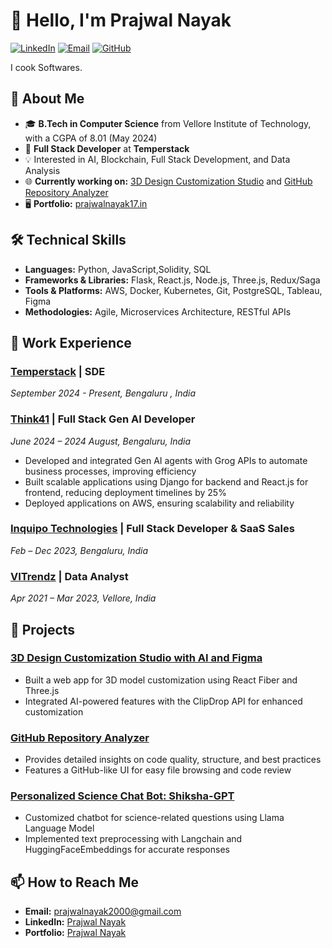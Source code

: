 # 👋 Hello, I'm Prajwal Nayak

[![LinkedIn](https://img.shields.io/badge/-PrajwalNayak-blue?style=flat-square&logo=Linkedin&logoColor=white&link=https://www.linkedin.com/in/prajwalnayak/)](https://www.linkedin.com/in/prajwalnayak/)
[![Email](https://img.shields.io/badge/-prajwalnayak2000@gmail.com-c14438?style=flat-square&logo=Gmail&logoColor=white&link=mailto:prajwalnayak2000@gmail.com)](mailto:prajwalnayak2000@gmail.com)
[![GitHub](https://img.shields.io/github/followers/PrajwalNayak?label=follow&style=social)](https://github.com/PrajwalNayak)


I cook Softwares.

## 🚀 About Me

- 🎓 **B.Tech in Computer Science** from Vellore Institute of Technology, with a CGPA of 8.01 (May 2024)
- 💼 **Full Stack Developer** at **Temperstack**
- 💡 Interested in AI, Blockchain, Full Stack Development, and Data Analysis
- 🌐 **Currently working on:** [3D Design Customization Studio](https://github.com/PrajwalNayak/3d-design-customization) and [GitHub Repository Analyzer](https://github.com/PrajwalNayak/github-repository-analyzer)
-  🖥️ **Portfolio:** [prajwalnayak17.in](https://prajwalnayak17.in/)

## 🛠️ Technical Skills

- **Languages:** Python, JavaScript,Solidity, SQL
- **Frameworks & Libraries:** Flask, React.js, Node.js, Three.js, Redux/Saga
- **Tools & Platforms:** AWS, Docker, Kubernetes, Git, PostgreSQL, Tableau, Figma
- **Methodologies:** Agile, Microservices Architecture, RESTful APIs

## 💼 Work Experience

### [Temperstack](https://www.temperstack.com/) | SDE
*September 2024 - Present, Bengaluru , India*

### [Think41](https://www.think41.com/) | Full Stack Gen AI Developer
*June 2024 – 2024 August, Bengaluru, India*
- Developed and integrated Gen AI agents with Grog APIs to automate business processes, improving efficiency
- Built scalable applications using Django for backend and React.js for frontend, reducing deployment timelines by 25%
- Deployed applications on AWS, ensuring scalability and reliability

### [Inquipo Technologies](https://www.inquipo.com/) | Full Stack Developer & SaaS Sales
*Feb – Dec 2023, Bengaluru, India*


### [VITrendz](https://www.vitrendz.com/) | Data Analyst
*Apr 2021 – Mar 2023, Vellore, India*

## 🌟 Projects

### [3D Design Customization Studio with AI and Figma](https://github.com/PrajwalNayak/3d-design-customization)
- Built a web app for 3D model customization using React Fiber and Three.js
- Integrated AI-powered features with the ClipDrop API for enhanced customization

### [GitHub Repository Analyzer](https://github.com/PrajwalNayak/github-repository-analyzer)
- Provides detailed insights on code quality, structure, and best practices
- Features a GitHub-like UI for easy file browsing and code review

### [Personalized Science Chat Bot: Shiksha-GPT](https://github.com/PrajwalNayak/shiksha-gpt)
- Customized chatbot for science-related questions using Llama Language Model
- Implemented text preprocessing with Langchain and HuggingFaceEmbeddings for accurate responses

## 📫 How to Reach Me

- **Email:** [prajwalnayak2000@gmail.com](mailto:prajwalnayak2000@gmail.com)
- **LinkedIn:** [Prajwal Nayak](https://www.linkedin.com/in/prajwalnayak/)
- **Portfolio:** [Prajwal Nayak](https://prajwalnayak17.in/)

